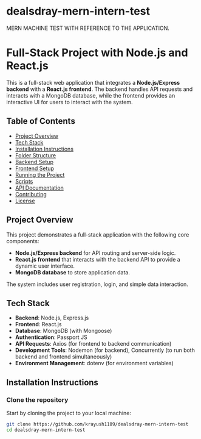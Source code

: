 # dealsdray-mern-intern-test
MERN MACHINE TEST WITH REFERENCE TO THE APPLICATION.

# Full-Stack Project with Node.js and React.js

This is a full-stack web application that integrates a **Node.js/Express backend** with a **React.js frontend**. The backend handles API requests and interacts with a MongoDB database, while the frontend provides an interactive UI for users to interact with the system.

## Table of Contents
- [Project Overview](#project-overview)
- [Tech Stack](#tech-stack)
- [Installation Instructions](#installation-instructions)
- [Folder Structure](#folder-structure)
- [Backend Setup](#backend-setup)
- [Frontend Setup](#frontend-setup)
- [Running the Project](#running-the-project)
- [Scripts](#scripts)
- [API Documentation](#api-documentation)
- [Contributing](#contributing)
- [License](#license)

## Project Overview

This project demonstrates a full-stack application with the following core components:
- **Node.js/Express backend** for API routing and server-side logic.
- **React.js frontend** that interacts with the backend API to provide a dynamic user interface.
- **MongoDB database** to store application data.
  
The system includes user registration, login, and simple data interaction.

## Tech Stack

- **Backend**: Node.js, Express.js
- **Frontend**: React.js
- **Database**: MongoDB (with Mongoose)
- **Authentication**: Passport JS
- **API Requests**: Axios (for frontend to backend communication)
- **Development Tools**: Nodemon (for backend), Concurrently (to run both backend and frontend simultaneously)
- **Environment Management**: dotenv (for environment variables)

## Installation Instructions

### Clone the repository

Start by cloning the project to your local machine:

```bash
git clone https://github.com/krayush1109/dealsdray-mern-intern-test
cd dealsdray-mern-intern-test
